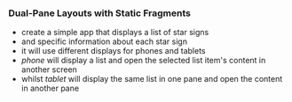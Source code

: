 ### Dual-Pane Layouts with Static Fragments  

  
- create a simple app that displays a list of star signs
- and specific information about each star sign
- it will use different displays for phones and tablets
- *phone* will display a list and open the selected list item's content in another screen
- whilst *tablet* will display the same list in one pane and open the content in another pane  
  

